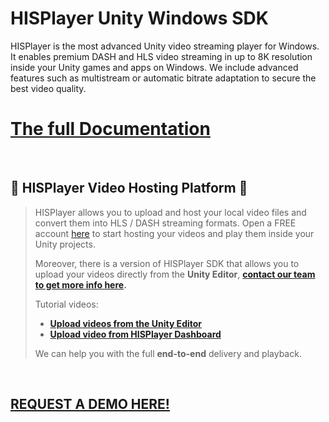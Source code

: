 # HISPlayer Unity Windows SDK

HISPlayer is the most advanced Unity video streaming player for Windows. It enables premium DASH and HLS video streaming in up to 8K resolution inside your Unity games and apps on Windows. We include advanced features such as multistream or automatic bitrate adaptation to secure the best video quality.

# [The full Documentation](https://hisplayer.github.io/UnityWindows-SDK)

<br>

## 🚀 HISPlayer Video Hosting Platform 🚀

> HISPlayer allows you to upload and host your local video files and convert them into HLS / DASH streaming formats.
> Open a FREE account [here](https://dashboard.hisplayer.com/signup) to start hosting your videos and play them inside your Unity projects.
>
> Moreover, there is a version of HISPlayer SDK that allows you to upload your videos directly from the **Unity Editor**, **[contact our team to get more info here](https://hisplayer.com/contact-unity3d-video-upload-hosting/).**
> 
>Tutorial videos:
> * **[Upload videos from the Unity Editor](https://www.youtube.com/watch?v=POzM5U31tzc)**
> * **[Upload video from HISPlayer Dashboard](https://www.youtube.com/watch?v=awfN0zz-8zQ)**
>
> We can help you with the full **end-to-end** delivery and playback.

<br>

## [REQUEST A DEMO HERE!](https://hisplayer.com/demo-unity-player-sdk-github/?utm_source=github&utm_medium=referral&utm_campaign=unitygithub&utm_content=20200211--unitydemocontact)

<br>


